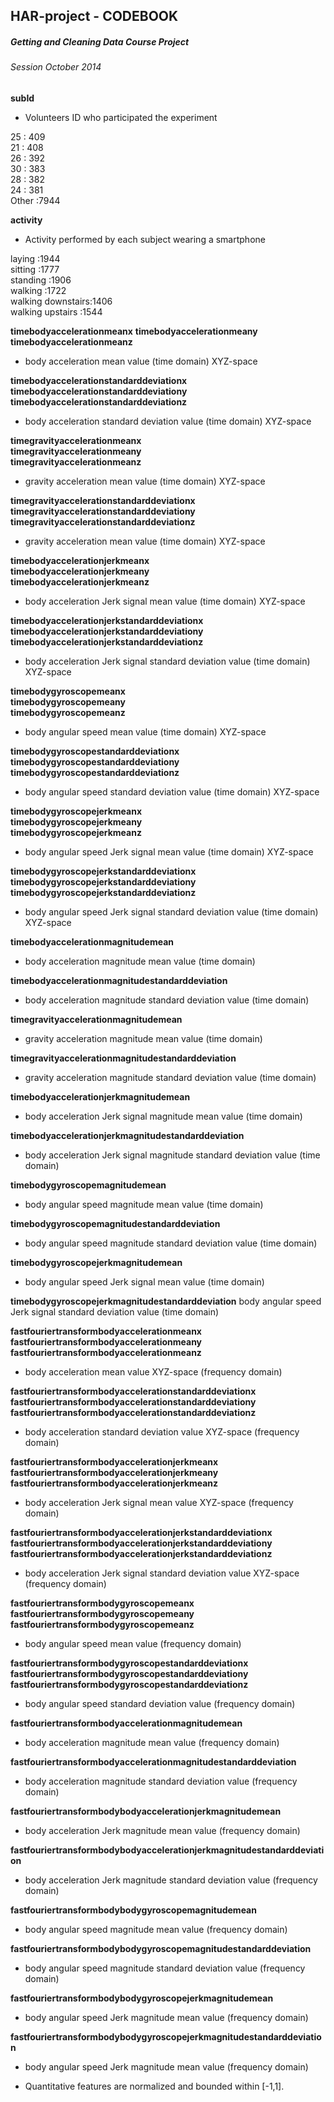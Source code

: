 HAR-project - CODEBOOK
-------------

##### Getting and Cleaning Data Course Project
###### Session October 2014
  
  
  
**subId**  
- Volunteers ID who participated the experiment  
  
 25     : 409  
 21     : 408  
 26     : 392  
 30     : 383  
 28     : 382  
 24     : 381  
 Other  :7944  
 
**activity**  
- Activity performed by each subject wearing a smartphone  

 laying            :1944  
 sitting           :1777  
 standing          :1906  
 walking           :1722  
 walking downstairs:1406  
 walking upstairs  :1544  
                          
**timebodyaccelerationmeanx**
**timebodyaccelerationmeany**
**timebodyaccelerationmeanz**
- body acceleration mean value (time domain) XYZ-space  

**timebodyaccelerationstandarddeviationx**  
**timebodyaccelerationstandarddeviationy**  
**timebodyaccelerationstandarddeviationz**  
- body acceleration standard deviation value (time domain) XYZ-space  

**timegravityaccelerationmeanx**  
**timegravityaccelerationmeany**  
**timegravityaccelerationmeanz**  
- gravity acceleration mean value (time domain) XYZ-space  

**timegravityaccelerationstandarddeviationx**  
**timegravityaccelerationstandarddeviationy**  
**timegravityaccelerationstandarddeviationz**  
- gravity acceleration mean value (time domain) XYZ-space  

**timebodyaccelerationjerkmeanx**  
**timebodyaccelerationjerkmeany**  
**timebodyaccelerationjerkmeanz**  
- body acceleration Jerk signal mean value (time domain) XYZ-space

**timebodyaccelerationjerkstandarddeviationx**  
**timebodyaccelerationjerkstandarddeviationy**  
**timebodyaccelerationjerkstandarddeviationz**  
- body acceleration Jerk signal standard deviation value (time domain) XYZ-space  

**timebodygyroscopemeanx**  
**timebodygyroscopemeany**  
**timebodygyroscopemeanz**  
- body angular speed mean value (time domain) XYZ-space  

**timebodygyroscopestandarddeviationx**  
**timebodygyroscopestandarddeviationy**  
**timebodygyroscopestandarddeviationz**  
- body angular speed standard deviation value (time domain) XYZ-space  

**timebodygyroscopejerkmeanx**  
**timebodygyroscopejerkmeany**  
**timebodygyroscopejerkmeanz**  
- body angular speed Jerk signal mean value (time domain) XYZ-space  
                                            
**timebodygyroscopejerkstandarddeviationx**  
**timebodygyroscopejerkstandarddeviationy**  
**timebodygyroscopejerkstandarddeviationz**  
- body angular speed Jerk signal standard deviation value (time domain) XYZ-space  

**timebodyaccelerationmagnitudemean**  
- body acceleration magnitude mean value (time domain)  

**timebodyaccelerationmagnitudestandarddeviation**  
- body acceleration magnitude standard deviation value (time domain)  

**timegravityaccelerationmagnitudemean**  
- gravity acceleration magnitude mean value (time domain)  

**timegravityaccelerationmagnitudestandarddeviation**
- gravity acceleration magnitude standard deviation value (time domain)  

**timebodyaccelerationjerkmagnitudemean**  
- body acceleration Jerk signal magnitude mean value (time domain)  

**timebodyaccelerationjerkmagnitudestandarddeviation**  
- body acceleration Jerk signal magnitude standard deviation value (time domain)  

**timebodygyroscopemagnitudemean**  
- body angular speed magnitude mean value (time domain)  

**timebodygyroscopemagnitudestandarddeviation**
- body angular speed magnitude standard deviation value (time domain)  

**timebodygyroscopejerkmagnitudemean**  
- body angular speed Jerk signal mean value (time domain)  

**timebodygyroscopejerkmagnitudestandarddeviation**
 body angular speed Jerk signal standard deviation value (time domain)  

**fastfouriertransformbodyaccelerationmeanx**
**fastfouriertransformbodyaccelerationmeany**
**fastfouriertransformbodyaccelerationmeanz**
- body acceleration mean value XYZ-space (frequency domain)  

**fastfouriertransformbodyaccelerationstandarddeviationx**
**fastfouriertransformbodyaccelerationstandarddeviationy**
**fastfouriertransformbodyaccelerationstandarddeviationz**
- body acceleration standard deviation value XYZ-space (frequency domain)  

**fastfouriertransformbodyaccelerationjerkmeanx**
**fastfouriertransformbodyaccelerationjerkmeany**
**fastfouriertransformbodyaccelerationjerkmeanz**
- body acceleration Jerk signal mean value XYZ-space (frequency domain)  

**fastfouriertransformbodyaccelerationjerkstandarddeviationx**
**fastfouriertransformbodyaccelerationjerkstandarddeviationy**
**fastfouriertransformbodyaccelerationjerkstandarddeviationz**
- body acceleration Jerk signal standard deviation value XYZ-space (frequency domain)  

**fastfouriertransformbodygyroscopemeanx**
**fastfouriertransformbodygyroscopemeany**
**fastfouriertransformbodygyroscopemeanz**
- body angular speed mean value (frequency domain)  

**fastfouriertransformbodygyroscopestandarddeviationx**  
**fastfouriertransformbodygyroscopestandarddeviationy**  
**fastfouriertransformbodygyroscopestandarddeviationz**  
- body angular speed standard deviation value (frequency domain)  

**fastfouriertransformbodyaccelerationmagnitudemean**
- body acceleration magnitude mean value (frequency domain)  

**fastfouriertransformbodyaccelerationmagnitudestandarddeviation**
- body acceleration magnitude standard deviation value (frequency domain)  

**fastfouriertransformbodybodyaccelerationjerkmagnitudemean**
- body acceleration Jerk magnitude mean value (frequency domain)  

**fastfouriertransformbodybodyaccelerationjerkmagnitudestandarddeviation**
- body acceleration Jerk magnitude standard deviation value (frequency domain)  

**fastfouriertransformbodybodygyroscopemagnitudemean**
- body angular speed magnitude mean value (frequency domain)  

**fastfouriertransformbodybodygyroscopemagnitudestandarddeviation**
- body angular speed magnitude standard deviation value (frequency domain)  

**fastfouriertransformbodybodygyroscopejerkmagnitudemean**  
- body angular speed Jerk magnitude mean value (frequency domain)  

**fastfouriertransformbodybodygyroscopejerkmagnitudestandarddeviation**  
- body angular speed Jerk magnitude mean value (frequency domain)  

- Quantitative features are normalized and bounded within [-1,1].